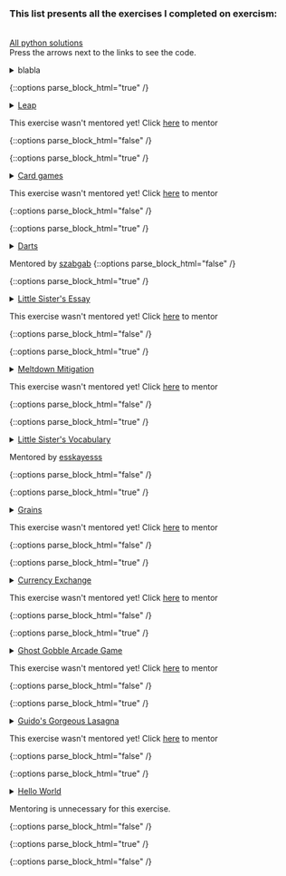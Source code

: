 ### This list presents all the exercises I completed on exercism:
\
  [All python solutions](https://exercism.org/profiles/TomerAntman/solutions?track_slug=python) \
  Press the arrows next to the links to see the code.
<details>
<summary>blabla</summary>

```python

def leap_year(year):
    leap = False
    if (year % 4 == 0):
        if (year % 100 != 0) or (year % 400 == 0):
            leap = True
            
    return (leap) 
    
```
</details>

{::options parse_block_html="true" /}
<!-- Leap-->
<details><summary markdown="span"><a href="https://exercism.org/tracks/python/exercises/leap/solutions/TomerAntman">Leap</a></summary>
<p>

```python
def leap_year(year):
    leap = False
    if (year % 4 == 0):
        if (year % 100 != 0) or (year % 400 == 0):
            leap = True
            
    return (leap) 
```

</p>
</details> 
<p> This exercise wasn't mentored yet! Click <U> <a href="https://exercism.org/mentoring/external_requests/3805d6743b3c44bda45cdd2d82cd7c0e">here</a></U> to mentor

{::options parse_block_html="false" /}

{::options parse_block_html="true" /}
<!-- Card games -->
<details><summary markdown="span"><a href="https://exercism.org/tracks/python/exercises/card-games/solutions/TomerAntman">Card games</a></summary>
<p>

```python
def get_rounds(number):
    """
     :param number: int - current round number.
     :return: list - current round and the two that follow.
    """
    
    return([number, number+1, number+2])
    
def concatenate_rounds(rounds_1, rounds_2):
    """
    :param rounds_1: list - first rounds played.
    :param rounds_2: list - second set of rounds played.
    :return: list - all rounds played.
    """
    
    return(rounds_1+rounds_2)
def list_contains_round(rounds, number):
    """
    :param rounds: list - rounds played.
    :param number: int - round number.
    :return:  bool - was the round played?
    """
    return (number in rounds)
def card_average(hand):
    """
    :param hand: list - cards in hand.
    :return:  float - average value of the cards in the hand.
    """
    
    return(sum(hand) / len(hand))
    
def approx_average_is_average(hand):
    """
    :param hand: list - cards in hand.
    :return: bool - is approximate average the same as true average?
    """
    
    first_and_last = 0.5 * (hand[0]+hand[-1])
    middle = hand[len(hand)//2]
    return( card_average(hand) in [first_and_last, middle] )
    
def average_even_is_average_odd(hand):
    """
    :param hand: list - cards in hand.
    :return: bool - are even and odd averages equal?
    """
    
    return(card_average(hand[0::2]) == card_average(hand[1::2]))
    
def maybe_double_last(hand):
    """
    :param hand: list - cards in hand.
    :return: list - hand with Jacks (if present) value doubled.
    """
    
    if hand[-1]==11 : hand[-1]=22
    return(hand)
```

</p>
</details>
<p> This exercise wasn't mentored yet! Click <U> <a href="https://exercism.org/mentoring/external_requests/6901470b1b454bdb809d12a743527f61">here</a></U> to mentor

{::options parse_block_html="false" /}

{::options parse_block_html="true" /}
<!-- Darts -->
<details> 
<summary markdown="span"> <a href="https://exercism.org/tracks/python/exercises/darts/solutions/TomerAntman">Darts</a></summary>
<p>

```python
def score(x, y):
    """
    Since the center of the circle is (0,0) then the equation of the circles are x^2 + y^2 = r^2
    """
    distance = x**2 + y**2
    if (distance > 100) : # r=10
        return (0)
        
    if (distance > 25) : # r=5
        return (1)

    if (distance > 1)  : # r=1
        return (5)

    #else:
    return(10)
```

</p>
</details>
<p> Mentored by <a href="https://exercism.org/profiles/szabgab">szabgab</a> 
{::options parse_block_html="false" /}

{::options parse_block_html="true" /}

<!-- Little Sister's Essay -->
<details> 
<summary markdown="span"> <a href="https://exercism.org/tracks/python/exercises/little-sisters-essay/solutions/TomerAntman">Little Sister's Essay</a></summary>
<p>

```python
def capitalize_title(title):
    """
    :param title: str title string that needs title casing
    :return:  str title string in title case (first letters capitalized)
    """

    return(title.title())


def check_sentence_ending(sentence):
    """
    :param sentence: str a sentence to check.
    :return:  bool True if punctuated correctly with period, False otherwise.
    """

    return(sentence.endswith('.'))


def clean_up_spacing(sentence):
    """
    :param sentence: str a sentence to clean of leading and trailing space characters.
    :return: str a sentence that has been cleaned of leading and trailing space characters.
    """

    return(sentence.strip())


def replace_word_choice(sentence, old_word, new_word):
    """
    :param sentence: str a sentence to replace words in.
    :param old_word: str word to replace
    :param new_word: str replacement word
    :return:  str input sentence with new words in place of old words
    """

    return(sentence.replace(old_word, new_word))

```

</p>
</details>
<p> This exercise wasn't mentored yet! Click <U> <a href="https://exercism.org/mentoring/external_requests/44328d7eb009418aab4638766f5d3e96">here</a></U> to mentor

{::options parse_block_html="false" /}

{::options parse_block_html="true" /}

<!-- Meltdown Mitigation -->
<details>
<summary markdown="span"> <a href="https://exercism.org/tracks/python/exercises/meltdown-mitigation/solutions/TomerAntman">Meltdown Mitigation</a></summary>
<p>

```python

def is_criticality_balanced(temperature, neutrons_emitted):
    """Verify criticality is balanced.
 
    :param temperature: temperature value (integer or float)
    :param neutrons_emitted: number of neutrons emitted per second (integer or float)
    :return:  boolean True if conditions met, False if not
 
    A reactor is said to be critical if it satisfies the following conditions:
    - The temperature is less than 800.
    - The number of neutrons emitted per second is greater than 500.
    - The product of temperature and neutrons emitted per second is less than 500000.
    """
    if temperature < 800 and neutrons_emitted > 500 and (temperature * neutrons_emitted)< 500_000:
        return (True)
    else: return (False)


def reactor_efficiency(voltage, current, theoretical_max_power):
    """Assess reactor efficiency zone.
    :param voltage: voltage value (integer or float)
    :param current: current value (integer or float)
    :param theoretical_max_power: power that corresponds to a 100% efficiency (integer or float)
    :return: str one of 'green', 'orange', 'red', or 'black'
 
    Efficiency can be grouped into 4 bands:
 
    1. green -> efficiency of 80% or more,
    2. orange -> efficiency of less than 80% but at least 60%,
    3. red -> efficiency below 60%, but still 30% or more,
    4. black ->  less than 30% efficient.
 
    The percentage value is calculated as
    (generated power/ theoretical max power)*100
    where generated power = voltage * current
    """
    generated_power = voltage * current
    precentage_value = (generated_power / theoretical_max_power)*100
    if precentage_value >= 80:
        return ("green")
    elif precentage_value < 80 and precentage_value >= 60:
        return ("orange")
    elif precentage_value < 60 and precentage_value >= 30:
        return ("red")
    else:
        return("black")


def fail_safe(temperature, neutrons_produced_per_second, threshold):
    """Assess and return status code for the reactor.
    :param temperature: value of the temperature (integer or float)
    :param neutrons_produced_per_second: neutron flux (integer or float)
    :param threshold: threshold (integer or float)
    :return: str one of: 'LOW', 'NORMAL', 'DANGER'
 
    - `temperature * neutrons per second` < 90% of `threshold` == 'LOW'
    - `temperature * neutrons per second` +/- 10% of `threshold` == 'NORMAL'
    - `temperature * neutrons per second` is not in the above-stated ranges ==  'DANGER'
    """
    assessment = temperature * neutrons_produced_per_second
    if assessment < (0.9 * threshold):
        return("LOW")
    elif assessment <= (1.1 * threshold) and assessment >= (0.9 * threshold):
        return("NORMAL")
    else:
        return("DANGER")

```
</p>
</details>
<p> This exercise wasn't mentored yet! Click <U> <a href="https://exercism.org/mentoring/external_requests/e3fbbf8881c048daabca216310760179">here</a></U> to mentor

{::options parse_block_html="false" /}

{::options parse_block_html="true" /}

<!-- Little Sister's Vocabulary -->
<details>
<summary markdown="span"> <a href="https://exercism.org/tracks/python/exercises/little-sisters-vocab/solutions/TomerAntman">Little Sister's Vocabulary</a></summary>
<p>

```python

def add_prefix_un(word):
    """
    :param word: str of a root word
    :return:  str of root word with un prefix
 
    This function takes `word` as a parameter and
    returns a new word with an 'un' prefix.
    """
    return('un'+word)


def make_word_groups(vocab_words):
    """
    :param vocab_words: list of vocabulary words with a prefix.
    :return: str of prefix followed by vocabulary words with
             prefix applied, separated by ' :: '.
 
    This function takes a `vocab_words` list and returns a string
    with the prefix  and the words with prefix applied, separated
     by ' :: '.
    """
    for i in range(1,len(vocab_words)):
        vocab_words[i] = vocab_words[0] + vocab_words[i]
    
    return(' :: '.join(vocab_words))    


def remove_suffix_ness(word):
    """
    :param word: str of word to remove suffix from.
    :return: str of word with suffix removed & spelling adjusted.
 
    This function takes in a word and returns the base word with `ness` removed.
    """
    result = word[0:-4]
    if result[-1] == 'i':
        result = result[0:-1]+'y'
    return(result)


def noun_to_verb(sentence, index):
    """
    :param sentence: str that uses the word in sentence
    :param index:  index of the word to remove and transform
    :return:  str word that changes the extracted adjective to a verb.
 
    A function takes a `sentence` using the
    vocabulary word, and the `index` of the word once that sentence
    is split apart.  The function should return the extracted
    adjective as a verb.
    """
    """
    My solution consists of first erasing commas and dots and then splitting
    """
    return(sentence.replace(",","").replace(".","").split()[index]+'en')

```
</p>
</details>
<p> Mentored by <a href="https://exercism.org/profiles/esskayesss">esskayesss</a>

{::options parse_block_html="false" /}

{::options parse_block_html="true" /}

 <!-- Grains -->
<details>
<summary markdown="span"> <a href="https://exercism.org/tracks/python/exercises/grains/solutions/TomerAntman">Grains</a></summary>
<p>

```python
def square(number):
    if number <= 0 or number > 64:
        raise ValueError("square must be between 1 and 64")
    else:
        return(2**(number-1))


def total():
    tot_count = 0
    for number in range (1,65):
        tot_count += square(number) 

    return(tot_count)
```
</p>
</details>
<p> This exercise wasn't mentored yet! Click <U> <a href="https://exercism.org/mentoring/external_requests/8b23ec46cad84589b823eab173d6630f">here</a></U> to mentor

{::options parse_block_html="false" /}

{::options parse_block_html="true" /}

<!-- Currency Exchange -->
<details>
<summary markdown="span"> <a href="https://exercism.org/tracks/python/exercises/currency-exchange/solutions/TomerAntman">Currency Exchange</a></summary>
<p>

```python
def exchange_money(budget, exchange_rate):
    """
    :param budget: float - amount of money you are planning to exchange.
    :param exchange_rate: float - unit value of the foreign currency.
    :return: float - exchanged value of the foreign currency you can receive.
    """
    
    return(budget / exchange_rate)


def get_change(budget, exchanging_value):
    """
    :param budget: float - amount of money you own.
    :param exchanging_value: int - amount of your money you want to exchange now.
    :return: float - amount left of your starting currency after exchanging.
    """
    return (budget - exchanging_value)


def get_value_of_bills(denomination, number_of_bills):
    """
    :param denomination: int - the value of a bill.
    :param number_of_bills: int - amount of bills you received.
    :return: int - total value of bills you now have.
    """
    
    return(denomination * number_of_bills)


def get_number_of_bills(budget, denomination):
    """
    :param budget: float - the amount of money you are planning to exchange.
    :param denomination: int - the value of a single bill.
    :return: int - number of bills after exchanging all your money.
    """
    
    return(budget // denomination)

    
def exchangeable_value(budget, exchange_rate, spread, denomination):
    """
    :param budget: float - the amount of your money you are planning to exchange.
    :param exchange_rate: float - the unit value of the foreign currency.
    :param spread: int - percentage that is taken as an exchange fee.
    :param denomination: int - the value of a single bill.
    :return: int - maximum value you can get.
    """
    
    value_after_exchange = int(exchange_money(budget, exchange_rate * ((spread+100)/100)))
    return (value_after_exchange - (value_after_exchange % denomination))


def non_exchangeable_value(budget, exchange_rate, spread, denomination):
    """
    :param budget: float - the amount of your money you are planning to exchange.
    :param exchange_rate: float - the unit value of the foreign currency.
    :param spread: int - percentage that is taken as an exchange fee.
    :param denomination: int - the value of a single bill.
    :return: int non-exchangeable value.
    """
    
    value_after_exchange = int(exchange_money(budget, exchange_rate * ((spread+100)/100)))
    return (value_after_exchange % denomination)

```
</p>
</details>
<p> This exercise wasn't mentored yet! Click <U> <a href="https://exercism.org/mentoring/external_requests/a5b5076e1ab24bbdb6650d62bdbcb400">here</a></U> to mentor

{::options parse_block_html="false" /}

{::options parse_block_html="true" /}

<!-- Ghost Gobble Arcade Game -->
<details>
<summary markdown="span"> <a href="https://exercism.org/tracks/python/exercises/ghost-gobble-arcade-game/solutions/TomerAntman">Ghost Gobble Arcade Game</a></summary>
<p>

```python
def eat_ghost(power_pellet_active, touching_ghost):
    """
    :param power_pellet_active: bool - does the player have an active power pellet?
    :param touching_ghost:  bool - is the player touching a ghost?
    :return: bool
    """
    
    return (power_pellet_active and touching_ghost)


def score(touching_power_pellet, touching_dot):
    """
    :param touching_power_pellet: bool - does the player have an active power pellet?
    :param touching_dot:  bool - is the player touching a dot?
    :return: bool
    """
    
    return (touching_power_pellet or touching_dot)


def lose(power_pellet_active, touching_ghost):
    """
    :param power_pellet_active: bool - does the player have an active power pellet?
    :param touching_ghost: bool - is the player touching a ghost?
    :return: bool
    """
    
    return (touching_ghost and not power_pellet_active)


def win(has_eaten_all_dots, power_pellet_active, touching_ghost):
    """
    :param has_eaten_all_dots: bool - has the player "eaten" all the dots?
    :param power_pellet_active: bool - does the player have an active power pellet?
    :param touching_ghost:  bool - is the player touching a ghost?
    :return: bool
    """
    
    return (has_eaten_all_dots and not lose(power_pellet_active, touching_ghost))
    

```
</p>
</details>
<p> This exercise wasn't mentored yet! Click <U> <a href="https://exercism.org/mentoring/external_requests/31780a1e29104e909f8baa763659e3f4">here</a></U> to mentor

{::options parse_block_html="false" /}

{::options parse_block_html="true" /}

<!-- Guido's Gorgeous Lasagna -->
<details>
<summary markdown="span"> <a href="https://exercism.org/tracks/python/exercises/guidos-gorgeous-lasagna/solutions/TomerAntman">Guido's Gorgeous Lasagna</a>
</summary>
<p>

```python
# TODO: define the 'EXPECTED_BAKE_TIME' constant
# TODO: consider defining the 'PREPARATION_TIME' constant
#       equal to the time it takes to prepare a single layer
EXPECTED_BAKE_TIME = 40 #minutes
PREPARATION_TIME = 2 #time it takes to prepare a single layer (in minutes)
# TODO: define the 'bake_time_remaining()' function
def bake_time_remaining(elapsed_bake_time = 30):
    """Calculate the bake time remaining
    
    :param elapsed_bake_time: int baking time already elapsed.
    :return: int remaining bake time derived from 'EXPECTED_BAKE_TIME'.
 
    Function that takes the actual minutes the lasagna has been in the oven as
    an argument and returns how many minutes the lasagna still needs to bake
    based on the `EXPECTED_BAKE_TIME`.
    """
    return (EXPECTED_BAKE_TIME - elapsed_bake_time)


# TODO: define the 'preparation_time_in_minutes()' function
#       and consider using 'PREPARATION_TIME' here
    
def preparation_time_in_minutes(number_of_layers = 2):
    """
    This function calculates the time it takes to prepare the cake before baking it. It considers the time it takes to prepare a layer and the number of layers
    """
    return(number_of_layers * PREPARATION_TIME)

# TODO: define the 'elapsed_time_in_minutes()' function
def elapsed_time_in_minutes(number_of_layers = 2, elapsed_bake_time = 30):
    """
    This function combines the time of preparation (see function: preparation_time_in_minutes) and the time the cake has been in the oven.
    """
    return(preparation_time_in_minutes(number_of_layers) + elapsed_bake_time)

```
</p>
</details>
<p> This exercise wasn't mentored yet! Click <U> <a href="https://exercism.org/mentoring/external_requests/aac59c659f33464188dc031d41b62ac8">here</a></U> to mentor

{::options parse_block_html="false" /}

{::options parse_block_html="true" /}

<!-- Hello World -->
<details>
<summary markdown="span"> <a href="https://exercism.org/tracks/python/exercises/hello-world/solutions/TomerAntman"> Hello World</a></summary>
<p>

```python
def hello():
    return 'Hello, World!'
```
</p>
</details>
<p> Mentoring is unnecessary for this exercise.

{::options parse_block_html="false" /}

{::options parse_block_html="true" /}

<!-- ___  -->
<!-- 
<details>
<summary> <a href="_">_</a>
<p> Not yet mentored...
</summary>
<p>

```python

```
</p>
</details>
-->
{::options parse_block_html="false" /}

